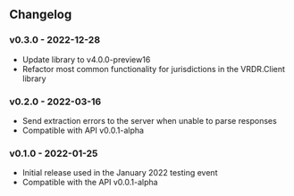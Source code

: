 ## Changelog

### v0.3.0 - 2022-12-28
* Update library to v4.0.0-preview16
* Refactor most common functionality for jurisdictions in the VRDR.Client library

### v0.2.0 - 2022-03-16
* Send extraction errors to the server when unable to parse responses
* Compatible with API v0.0.1-alpha

### v0.1.0 - 2022-01-25

* Initial release used in the January 2022 testing event
* Compatible with the API v0.0.1-alpha